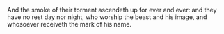 And the smoke of their torment ascendeth up for ever and ever: and they have no rest day nor night, who worship the beast and his image, and whosoever receiveth the mark of his name.
